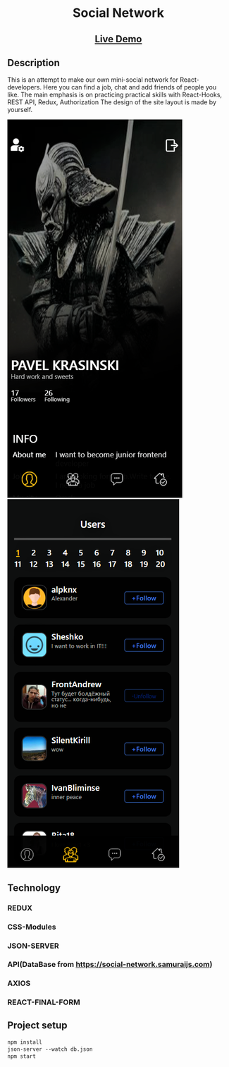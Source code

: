 <h1 align="center">Social Network</h1>

<h2 align="center"><a  href="https://krasinskii-network.herokuapp.com/">Live Demo</a></h2>

## Description

This is an attempt to make our own mini-social network for React-developers.
Here you can find a job, chat and add friends of people you like. The main emphasis is on practicing practical skills with React-Hooks, REST API, Redux, Authorization The design of the site layout is made by yourself.

<div style={{display:flex;flexDirection:row}}>
<img src="./src/img/readme.png">
<img src="./src/img/readme2.png"></div>


## Technology

### REDUX

### CSS-Modules

### JSON-SERVER

### API(DataBase from https://social-network.samuraijs.com)

### AXIOS

###  REACT-FINAL-FORM

## Project setup

```
npm install
json-server --watch db.json
npm start 
